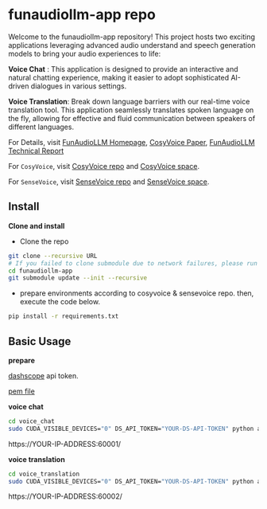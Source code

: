 # funaudiollm-app repo
Welcome to the funaudiollm-app repository! This project hosts two exciting applications leveraging advanced audio understand and speech generation models to bring your audio experiences to life:

**Voice Chat** :  This application is designed to provide an interactive and natural chatting experience, making it easier to adopt sophisticated AI-driven dialogues in various settings.

**Voice Translation**: Break down language barriers with our real-time voice translation tool. This application seamlessly translates spoken language on the fly, allowing for effective and fluid communication between speakers of different languages.

For Details, visit [FunAudioLLM Homepage](https://fun-audio-llm.github.io/), [CosyVoice Paper](https://fun-audio-llm.github.io/pdf/CosyVoice_v1.pdf), [FunAudioLLM Technical Report](https://fun-audio-llm.github.io/pdf/FunAudioLLM.pdf)

For `CosyVoice`, visit [CosyVoice repo](https://github.com/FunAudioLLM/CosyVoice) and [CosyVoice space](https://www.modelscope.cn/studios/iic/CosyVoice-300M).

For `SenseVoice`, visit [SenseVoice repo](https://github.com/FunAudioLLM/SenseVoice) and [SenseVoice space](https://www.modelscope.cn/studios/iic/SenseVoice).

## Install

**Clone and install**

- Clone the repo
``` sh
git clone --recursive URL
# If you failed to clone submodule due to network failures, please run following command until success
cd funaudiollm-app
git submodule update --init --recursive
```

- prepare environments according to cosyvoice & sensevoice repo. then, execute the code below.
``` sh
pip install -r requirements.txt
```

## Basic Usage
**prepare**


[dashscope](https://dashscope.aliyun.com/) api token.

[pem file](https://blog.csdn.net/liuchenbaidu/article/details/136722001)


**voice chat**

``` sh
cd voice_chat
sudo CUDA_VISIBLE_DEVICES="0" DS_API_TOKEN="YOUR-DS-API-TOKEN" python app.py >> ./log.txt
```
https://YOUR-IP-ADDRESS:60001/

**voice translation**

``` sh
cd voice_translation
sudo CUDA_VISIBLE_DEVICES="0" DS_API_TOKEN="YOUR-DS-API-TOKEN" python app.py >> ./log.txt
```
https://YOUR-IP-ADDRESS:60002/


